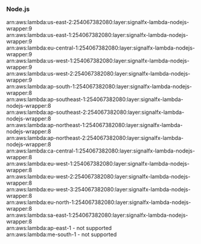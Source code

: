 <h3>Node.js</h3>  

arn:aws:lambda:us-east-2:254067382080:layer:signalfx-lambda-nodejs-wrapper:9<br>
arn:aws:lambda:us-east-1:254067382080:layer:signalfx-lambda-nodejs-wrapper:9<br>
arn:aws:lambda:eu-central-1:254067382080:layer:signalfx-lambda-nodejs-wrapper:9<br>
arn:aws:lambda:us-west-1:254067382080:layer:signalfx-lambda-nodejs-wrapper:9<br>
arn:aws:lambda:us-west-2:254067382080:layer:signalfx-lambda-nodejs-wrapper:9<br>
arn:aws:lambda:ap-south-1:254067382080:layer:signalfx-lambda-nodejs-wrapper:8<br>
arn:aws:lambda:ap-southeast-1:254067382080:layer:signalfx-lambda-nodejs-wrapper:8<br>
arn:aws:lambda:ap-southeast-2:254067382080:layer:signalfx-lambda-nodejs-wrapper:8<br>
arn:aws:lambda:ap-northeast-1:254067382080:layer:signalfx-lambda-nodejs-wrapper:8<br>
arn:aws:lambda:ap-northeast-2:254067382080:layer:signalfx-lambda-nodejs-wrapper:8<br>
arn:aws:lambda:ca-central-1:254067382080:layer:signalfx-lambda-nodejs-wrapper:8<br>
arn:aws:lambda:eu-west-1:254067382080:layer:signalfx-lambda-nodejs-wrapper:8<br>
arn:aws:lambda:eu-west-2:254067382080:layer:signalfx-lambda-nodejs-wrapper:8<br>
arn:aws:lambda:eu-west-3:254067382080:layer:signalfx-lambda-nodejs-wrapper:8<br>
arn:aws:lambda:eu-north-1:254067382080:layer:signalfx-lambda-nodejs-wrapper:8<br>
arn:aws:lambda:sa-east-1:254067382080:layer:signalfx-lambda-nodejs-wrapper:8<br>
arn:aws:lambda:ap-east-1 - not supported<br>
arn:aws:lambda:me-south-1 - not supported<br>

<!-- Note to maintainers: please be careful editing this file. 
